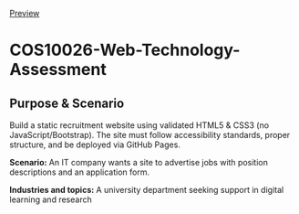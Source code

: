 [Preview](https://htmlpreview.github.io/?https://github.com/Swinburne105923830/COS10026-Web-Technology-Assessment/blob/main/index.html)
# COS10026-Web-Technology-Assessment
## Purpose & Scenario
Build a static recruitment website using validated HTML5 & CSS3 (no JavaScript/Bootstrap). The site must follow accessibility standards, proper structure, and be deployed via GitHub Pages.

**Scenario:**
An IT company wants a site to advertise jobs with position descriptions and an application form.

**Industries and topics:**
A university department seeking support in digital learning and research

